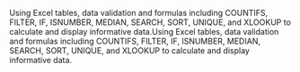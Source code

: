 Using Excel tables, data validation and formulas including COUNTIFS, FILTER, IF, ISNUMBER, MEDIAN, SEARCH, SORT, UNIQUE, and XLOOKUP to calculate and display informative data.Using Excel tables, data validation and formulas including COUNTIFS, FILTER, IF, ISNUMBER, MEDIAN, SEARCH, SORT, UNIQUE, and XLOOKUP to calculate and display informative data.


